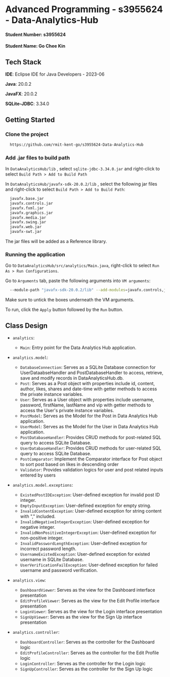 # Advanced Programming - s3955624 - Data-Analytics-Hub

#### Student Number: s3955624
#### Student Name: Go Chee Kin

## Tech Stack
**IDE**: Eclipse IDE for Java Developers - 2023-06

**Java**: 20.0.2

**JavaFX**: 20.0.2

**SQLite-JDBC**: 3.34.0

## Getting Started
### Clone the project

```bash
  https://github.com/rmit-kent-go/s3955624-Data-Analytics-Hub
```

### Add .jar files to build path

In ```DataAnalyticsHub/lib``` , select ```sqlite-jdbc-3.34.0.jar``` and right-click to select ```Build Path > Add to Build Path```

In ```DataAnalyticsHub/javafx-sdk-20.0.2/lib``` , select the following jar files and right-click to select ```Build Path > Add to Build Path```:
```bash
  javafx.base.jar
  javafx.controls.jar
  javafx.fxml.jar
  javafx.graphics.jar
  javafx.media.jar
  javafx.swing.jar
  javafx.web.jar
  javafx-swt.jar
```
The jar files will be added as a Reference library.

### Running the application

Go to ```DataAnalyticsHub/src/analytics/Main.java```, right-click to select ```Run As > Run Configurations```.

Go to ```Arguments``` tab, paste the following arguments into ```VM arguments```:
```bash
  --module-path "javafx-sdk-20.0.2/lib" --add-modules=javafx.controls,javafx.fxml,javafx.graphics,javafx.base
```

Make sure to untick the boxes underneath the VM arguments. 

To run, click the ```Apply``` button followed by the ```Run``` button.

## Class Design
- ```analytics```:
  - ```Main```: Entry point for the Data Analytics Hub application.

- ```analytics.model```:
  - ```DatabaseConnection```: Serves as a SQLite Database connection for UserDataabseHandler and PostDatabaseHandler to access, retrieve, save and modify records in DataAnalyticsHub.db.
  - ```Post```: Serves as a Post object with properties include id, content, author, likes, shares and date-time with getter methods to access the private instance variables.
  - ```User```: Serves as a User object with properties include username, password, firstName, lastName and vip with getter methods to access the User's private instance variables.
  - ```PostModel```: Serves as the Model for the Post in Data Analytics Hub application.
  - ```UserModel```: Serves as the Model for the User in Data Analytics Hub application.
  - ```PostDatabaseHandler```: Provides CRUD methods for post-related SQL query to access SQLite Database.
  - ```UserDatabaseHandler```: Provides CRUD methods for user-related SQL query to access SQLite Database.
  - ```PostComparator```: Implement the Comparator interface for Post object to sort post based on likes in descending order
  - ```Validator```: Provides validation logics for user and post related inputs entered by users

- ```analytics.model.exceptions```:
  - ```ExistedPostIDException```: User-defined exception for invalid post ID integer.
  - ```EmptyInputException```: User-defined exception for empty string.
  - ```InvalidContentException```: User-defined exception for string content with "," included.
  - ```InvalidNegativeIntegerException```: User-defined exception for negative integer.
  - ```InvalidNonPositiveIntegerException```: User-defined exception for non-positive integer.
  - ```InvalidPasswordLengthException```: User-defined exception for incorrect password length.
  - ```UsernameExistedException```: User-defined exception for existed username in SQLite Database.
  - ```UserVerificationFailException```: User-defined exception for failed username and password verification.

- ```analytics.view```:
  - ```DashboardViewer```: Serves as the view for the Dashboard interface presentation
  - ```EditProfileViewer```: Serves as the view for the Edit Profile interface presentation
  - ```LoginViewer```: Serves as the view for the Login interface presentation
  - ```SignUpViewer```: Serves as the view for the Sign Up interface presentation

- ```analytics.controller```:
  - ```DashboardController```: Serves as the controller for the Dashboard logic
  - ```EditProfileController```: Serves as the controller for the Edit Profile logic
  - ```LoginController```: Serves as the controller for the Login logic
  - ```SignUpController```: Serves as the controller for the Sign Up logic

